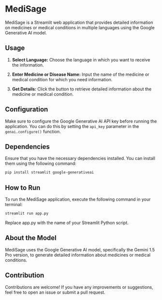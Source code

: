 # MediSage

MediSage is a Streamlit web application that provides detailed information on medicines or medical conditions in multiple languages using the Google Generative AI model.

## Usage

1. **Select Language:**
   Choose the language in which you want to receive the information.

2. **Enter Medicine or Disease Name:**
   Input the name of the medicine or medical condition for which you need information.

3. **Get Details:**
   Click the button to retrieve detailed information about the medicine or medical condition.

## Configuration

Make sure to configure the Google Generative AI API key before running the application. You can do this by setting the `api_key` parameter in the `genai.configure()` function.

## Dependencies

Ensure that you have the necessary dependencies installed. You can install them using the following command:

```bash
pip install streamlit google-generativeai
```

## How to Run

To run the MediSage application, execute the following command in your terminal:

```bash
streamlit run app.py
```
Replace app.py with the name of your Streamlit Python script.

## About the Model

MediSage uses the Google Generative AI model, specifically the Gemini 1.5 Pro version, to generate detailed information about medicines or medical conditions.

## Contribution
Contributions are welcome! If you have any improvements or suggestions, feel free to open an issue or submit a pull request.